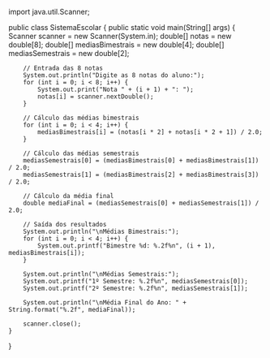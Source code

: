 import java.util.Scanner;

public class SistemaEscolar {
    public static void main(String[] args) {
        Scanner scanner = new Scanner(System.in);
        double[] notas = new double[8];
        double[] mediasBimestrais = new double[4];
        double[] mediasSemestrais = new double[2];

        // Entrada das 8 notas
        System.out.println("Digite as 8 notas do aluno:");
        for (int i = 0; i < 8; i++) {
            System.out.print("Nota " + (i + 1) + ": ");
            notas[i] = scanner.nextDouble();
        }

        // Cálculo das médias bimestrais
        for (int i = 0; i < 4; i++) {
            mediasBimestrais[i] = (notas[i * 2] + notas[i * 2 + 1]) / 2.0;
        }

        // Cálculo das médias semestrais
        mediasSemestrais[0] = (mediasBimestrais[0] + mediasBimestrais[1]) / 2.0;
        mediasSemestrais[1] = (mediasBimestrais[2] + mediasBimestrais[3]) / 2.0;

        // Cálculo da média final
        double mediaFinal = (mediasSemestrais[0] + mediasSemestrais[1]) / 2.0;

        // Saída dos resultados
        System.out.println("\nMédias Bimestrais:");
        for (int i = 0; i < 4; i++) {
            System.out.printf("Bimestre %d: %.2f%n", (i + 1), mediasBimestrais[i]);
        }

        System.out.println("\nMédias Semestrais:");
        System.out.printf("1º Semestre: %.2f%n", mediasSemestrais[0]);
        System.out.printf("2º Semestre: %.2f%n", mediasSemestrais[1]);

        System.out.println("\nMédia Final do Ano: " + String.format("%.2f", mediaFinal));
        
        scanner.close();
    }
}

